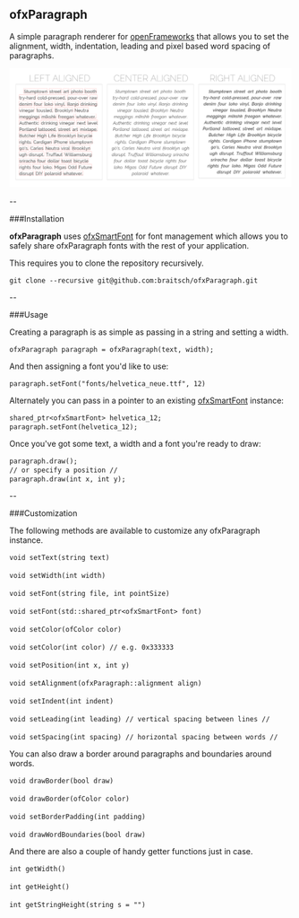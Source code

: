 ofxParagraph
-----------------
A simple paragraph renderer for [openFrameworks](http://openframeworks.cc/) that allows you to set the alignment, width, indentation, leading and pixel based word spacing of paragraphs.


![image](./readme-img/layout-example.png)

--

###Installation

**ofxParagraph** uses [ofxSmartFont](https://github.com/braitsch/ofxSmartFont) for font management which allows you to safely share ofxParagraph fonts with the rest of your application. 

This requires you to clone the repository recursively.

	git clone --recursive git@github.com:braitsch/ofxParagraph.git

--

###Usage

Creating a paragraph is as simple as passing in a string and setting a width.

	ofxParagraph paragraph = ofxParagraph(text, width);

And then assigning a font you'd like to use:

 	paragraph.setFont("fonts/helvetica_neue.ttf", 12)

Alternately you can pass in a pointer to an existing [ofxSmartFont](https://github.com/braitsch/ofxSmartFont) instance:

	shared_ptr<ofxSmartFont> helvetica_12;
	paragraph.setFont(helvetica_12);

Once you've got some text, a width and a font you're ready to draw:

	paragraph.draw();
	// or specify a position //
	paragraph.draw(int x, int y);

--

###Customization

The following methods are available to customize any ofxParagraph instance.
 
	void setText(string text)
	
	void setWidth(int width)
	
	void setFont(string file, int pointSize)
	
	void setFont(std::shared_ptr<ofxSmartFont> font)
 
	void setColor(ofColor color)
	
	void setColor(int color) // e.g. 0x333333

	void setPosition(int x, int y)
 
	void setAlignment(ofxParagraph::alignment align)
 
	void setIndent(int indent)
 
	void setLeading(int leading) // vertical spacing between lines //
 
	void setSpacing(int spacing) // horizontal spacing between words //
	
You can also draw a border around paragraphs and boundaries around words.
	
	void drawBorder(bool draw)
	
	void drawBorder(ofColor color)
	
	void setBorderPadding(int padding)

	void drawWordBoundaries(bool draw)
	
And there are also a couple of handy getter functions just in case.

	int getWidth()
	
	int getHeight()
	
	int getStringHeight(string s = "")
